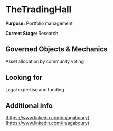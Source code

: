 # TheTradingHall

**Purpose:** Portfolio management‌

**Current Stage:** Research‌

## Governed Objects & Mechanics <a id="governed-objects-and-mechanics"></a>

‌Asset allocation by community voting‌

## Looking for <a id="looking-for"></a>

‌Legal expertise and funding‌

## Additional info <a id="additional-info"></a>

‌​[https://www.linkedin.com/in/agaboury](https://www.linkedin.com/in/agaboury)





